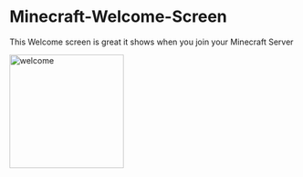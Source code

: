 # Minecraft-Welcome-Screen
This Welcome screen is great it shows when you join your Minecraft Server

<img src="https://github.com/Cryptic-Minute/Minecraft_1.12.2_Welcome_Screen/blob/master/4fjfgw.gif" alt="welcome" width="200"/>



